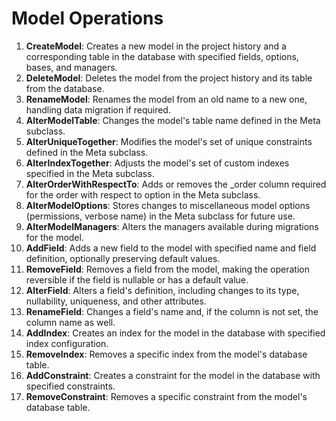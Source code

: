 # Model Operations

1. **CreateModel**: Creates a new model in the project history and a corresponding table in the database with specified fields, options, bases, and managers.
2. **DeleteModel**: Deletes the model from the project history and its table from the database.
3. **RenameModel**: Renames the model from an old name to a new one, handling data migration if required.
4. **AlterModelTable**: Changes the model's table name defined in the Meta subclass.
5. **AlterUniqueTogether**: Modifies the model's set of unique constraints defined in the Meta subclass.
6. **AlterIndexTogether**: Adjusts the model's set of custom indexes specified in the Meta subclass.
7. **AlterOrderWithRespectTo**: Adds or removes the _order column required for the order with respect to option in the Meta subclass.
8. **AlterModelOptions**: Stores changes to miscellaneous model options (permissions, verbose name) in the Meta subclass for future use.
9. **AlterModelManagers**: Alters the managers available during migrations for the model.
10. **AddField**: Adds a new field to the model with specified name and field definition, optionally preserving default values.
11. **RemoveField**: Removes a field from the model, making the operation reversible if the field is nullable or has a default value.
12. **AlterField**: Alters a field's definition, including changes to its type, nullability, uniqueness, and other attributes.
13. **RenameField**: Changes a field's name and, if the column is not set, the column name as well.
14. **AddIndex**: Creates an index for the model in the database with specified index configuration.
15. **RemoveIndex**: Removes a specific index from the model's database table.
16. **AddConstraint**: Creates a constraint for the model in the database with specified constraints.
17. **RemoveConstraint**: Removes a specific constraint from the model's database table.
